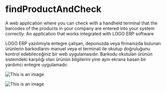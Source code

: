 # findProductAndCheck
 A web application where you can check with a handheld terminal that the barcodes of the products in your company are entered into your system correctly.
 An application that works integrated with LOGO ERP software
 
 
 LOGO ERP yazılımıyla entegre çalışan, deponuzda veya firmanızda bulunan ürünlerin barkodlarını manuel veya el terminali ile okutup doğruluğunu kontrol edebileceğiniz bir web uygulamasıdır. Barkodu okutulan ürünün sistemdeki karşılığı olan ürünün bilgilerini yine aynı ekrana basan bir yardımcı entegre uygulamadır.




![This is an image](https://user-images.githubusercontent.com/73249432/216671822-ecb56201-4ff3-43cb-8848-ca8a845eefaf.PNG)

![This is an image](https://user-images.githubusercontent.com/73249432/216671825-9ab40c99-4c79-4349-b89f-5e286f1c8a9f.PNG)
